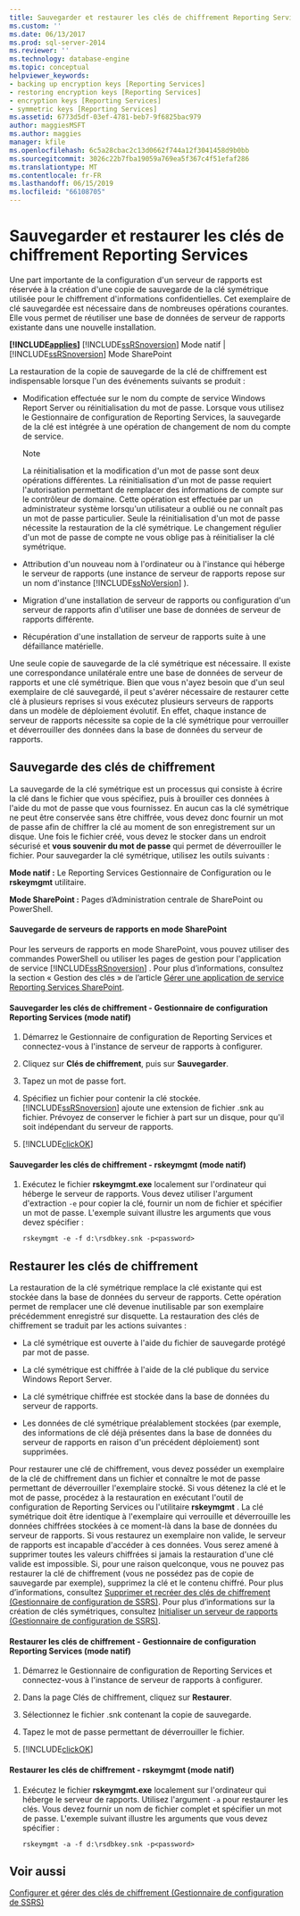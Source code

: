 ```yaml
---
title: Sauvegarder et restaurer les clés de chiffrement Reporting Services | Microsoft Docs
ms.custom: ''
ms.date: 06/13/2017
ms.prod: sql-server-2014
ms.reviewer: ''
ms.technology: database-engine
ms.topic: conceptual
helpviewer_keywords:
- backing up encryption keys [Reporting Services]
- restoring encryption keys [Reporting Services]
- encryption keys [Reporting Services]
- symmetric keys [Reporting Services]
ms.assetid: 6773d5df-03ef-4781-beb7-9f6825bac979
author: maggiesMSFT
ms.author: maggies
manager: kfile
ms.openlocfilehash: 6c5a28cbac2c13d0662f744a12f3041458d9b0bb
ms.sourcegitcommit: 3026c22b7fba19059a769ea5f367c4f51efaf286
ms.translationtype: MT
ms.contentlocale: fr-FR
ms.lasthandoff: 06/15/2019
ms.locfileid: "66108705"
---
```

# <a name="back-up-and-restore-reporting-services-encryption-keys"></a>Sauvegarder et restaurer les clés de chiffrement Reporting Services
  Une part importante de la configuration d'un serveur de rapports est réservée à la création d'une copie de sauvegarde de la clé symétrique utilisée pour le chiffrement d'informations confidentielles. Cet exemplaire de clé sauvegardée est nécessaire dans de nombreuses opérations courantes. Elle vous permet de réutiliser une base de données de serveur de rapports existante dans une nouvelle installation.  
  
 **[!INCLUDE[applies](../../includes/applies-md.md)]**  [!INCLUDE[ssRSnoversion](../../includes/ssrsnoversion-md.md)] Mode natif | [!INCLUDE[ssRSnoversion](../../includes/ssrsnoversion-md.md)] Mode SharePoint  
  
 La restauration de la copie de sauvegarde de la clé de chiffrement est indispensable lorsque l'un des événements suivants se produit :  
  
-   Modification effectuée sur le nom du compte de service Windows Report Server ou réinitialisation du mot de passe. Lorsque vous utilisez le Gestionnaire de configuration de Reporting Services, la sauvegarde de la clé est intégrée à une opération de changement de nom du compte de service.  
  
    > [!NOTE]  
    >  La réinitialisation et la modification d'un mot de passe sont deux opérations différentes. La réinitialisation d'un mot de passe requiert l'autorisation permettant de remplacer des informations de compte sur le contrôleur de domaine. Cette opération est effectuée par un administrateur système lorsqu'un utilisateur a oublié ou ne connaît pas un mot de passe particulier. Seule la réinitialisation d'un mot de passe nécessite la restauration de la clé symétrique. Le changement régulier d'un mot de passe de compte ne vous oblige pas à réinitialiser la clé symétrique.  
  
-   Attribution d'un nouveau nom à l'ordinateur ou à l'instance qui héberge le serveur de rapports (une instance de serveur de rapports repose sur un nom d'instance [!INCLUDE[ssNoVersion](../../includes/ssnoversion-md.md)] ).  
  
-   Migration d'une installation de serveur de rapports ou configuration d'un serveur de rapports afin d'utiliser une base de données de serveur de rapports différente.  
  
-   Récupération d'une installation de serveur de rapports suite à une défaillance matérielle.  
  
 Une seule copie de sauvegarde de la clé symétrique est nécessaire. Il existe une correspondance unilatérale entre une base de données de serveur de rapports et une clé symétrique. Bien que vous n'ayez besoin que d'un seul exemplaire de clé sauvegardé, il peut s'avérer nécessaire de restaurer cette clé à plusieurs reprises si vous exécutez plusieurs serveurs de rapports dans un modèle de déploiement évolutif. En effet, chaque instance de serveur de rapports nécessite sa copie de la clé symétrique pour verrouiller et déverrouiller des données dans la base de données du serveur de rapports.  
  
  
## <a name="backing-up-the-encryption-keys"></a>Sauvegarde des clés de chiffrement  
 La sauvegarde de la clé symétrique est un processus qui consiste à écrire la clé dans le fichier que vous spécifiez, puis à brouiller ces données à l'aide du mot de passe que vous fournissez. En aucun cas la clé symétrique ne peut être conservée sans être chiffrée, vous devez donc fournir un mot de passe afin de chiffrer la clé au moment de son enregistrement sur un disque. Une fois le fichier créé, vous devez le stocker dans un endroit sécurisé et **vous souvenir du mot de passe** qui permet de déverrouiller le fichier. Pour sauvegarder la clé symétrique, utilisez les outils suivants :  
  
 **Mode natif :** Le Reporting Services Gestionnaire de Configuration ou le **rskeymgmt** utilitaire.  
  
 **Mode SharePoint :** Pages d’Administration centrale de SharePoint ou PowerShell.  
  
####  <a name="bkmk_backup_sharepoint"></a> Sauvegarde de serveurs de rapports en mode SharePoint  
 Pour les serveurs de rapports en mode SharePoint, vous pouvez utiliser des commandes PowerShell ou utiliser les pages de gestion pour l'application de service [!INCLUDE[ssRSnoversion](../../includes/ssrsnoversion-md.md)] . Pour plus d’informations, consultez la section « Gestion des clés » de l’article [Gérer une application de service Reporting Services SharePoint](../manage-a-reporting-services-sharepoint-service-application.md).  
  
####  <a name="bkmk_backup_configuration_manager"></a> Sauvegarder les clés de chiffrement - Gestionnaire de configuration Reporting Services (mode natif)  
  
1.  Démarrez le Gestionnaire de configuration de Reporting Services et connectez-vous à l'instance de serveur de rapports à configurer.  
  
2.  Cliquez sur **Clés de chiffrement**, puis sur **Sauvegarder**.  
  
3.  Tapez un mot de passe fort.  
  
4.  Spécifiez un fichier pour contenir la clé stockée. [!INCLUDE[ssRSnoversion](../../includes/ssrsnoversion-md.md)] ajoute une extension de fichier .snk au fichier. Prévoyez de conserver le fichier à part sur un disque, pour qu'il soit indépendant du serveur de rapports.  
  
5.  [!INCLUDE[clickOK](../../includes/clickok-md.md)]  
  
####  <a name="bkmk_backup_rskeymgmt"></a> Sauvegarder les clés de chiffrement - rskeymgmt (mode natif)  
  
1.  Exécutez le fichier **rskeymgmt.exe** localement sur l'ordinateur qui héberge le serveur de rapports. Vous devez utiliser l'argument d'extraction `-e` pour copier la clé, fournir un nom de fichier et spécifier un mot de passe. L'exemple suivant illustre les arguments que vous devez spécifier :  
  
    ```  
    rskeymgmt -e -f d:\rsdbkey.snk -p<password>  
    ```  
  
## <a name="restore-encryption-keys"></a>Restaurer les clés de chiffrement  
 La restauration de la clé symétrique remplace la clé existante qui est stockée dans la base de données du serveur de rapports. Cette opération permet de remplacer une clé devenue inutilisable par son exemplaire précédemment enregistré sur disquette. La restauration des clés de chiffrement se traduit par les actions suivantes :  
  
-   La clé symétrique est ouverte à l'aide du fichier de sauvegarde protégé par mot de passe.  
  
-   La clé symétrique est chiffrée à l'aide de la clé publique du service Windows Report Server.  
  
-   La clé symétrique chiffrée est stockée dans la base de données du serveur de rapports.  
  
-   Les données de clé symétrique préalablement stockées (par exemple, des informations de clé déjà présentes dans la base de données du serveur de rapports en raison d'un précédent déploiement) sont supprimées.  
  
 Pour restaurer une clé de chiffrement, vous devez posséder un exemplaire de la clé de chiffrement dans un fichier et connaître le mot de passe permettant de déverrouiller l'exemplaire stocké. Si vous détenez la clé et le mot de passe, procédez à la restauration en exécutant l'outil de configuration de Reporting Services ou l'utilitaire **rskeymgmt** . La clé symétrique doit être identique à l'exemplaire qui verrouille et déverrouille les données chiffrées stockées à ce moment-là dans la base de données du serveur de rapports. Si vous restaurez un exemplaire non valide, le serveur de rapports est incapable d'accéder à ces données. Vous serez amené à supprimer toutes les valeurs chiffrées si jamais la restauration d'une clé valide est impossible. Si, pour une raison quelconque, vous ne pouvez pas restaurer la clé de chiffrement (vous ne possédez pas de copie de sauvegarde par exemple), supprimez la clé et le contenu chiffré. Pour plus d’informations, consultez [Supprimer et recréer des clés de chiffrement &#40;Gestionnaire de configuration de SSRS&#41;](ssrs-encryption-keys-delete-and-re-create-encryption-keys.md). Pour plus d’informations sur la création de clés symétriques, consultez [Initialiser un serveur de rapports &#40;Gestionnaire de configuration de SSRS&#41;](ssrs-encryption-keys-initialize-a-report-server.md).  
  
####  <a name="bkmk_restore_configuration_manager"></a> Restaurer les clés de chiffrement - Gestionnaire de configuration Reporting Services (mode natif)  
  
1.  Démarrez le Gestionnaire de configuration de Reporting Services et connectez-vous à l'instance de serveur de rapports à configurer.  
  
2.  Dans la page Clés de chiffrement, cliquez sur **Restaurer**.  
  
3.  Sélectionnez le fichier .snk contenant la copie de sauvegarde.  
  
4.  Tapez le mot de passe permettant de déverrouiller le fichier.  
  
5.  [!INCLUDE[clickOK](../../includes/clickok-md.md)]  
  
####  <a name="bkmk_restore_rskeymgmt"></a> Restaurer les clés de chiffrement - rskeymgmt (mode natif)  
  
1.  Exécutez le fichier **rskeymgmt.exe** localement sur l'ordinateur qui héberge le serveur de rapports. Utilisez l'argument `-a` pour restaurer les clés. Vous devez fournir un nom de fichier complet et spécifier un mot de passe. L'exemple suivant illustre les arguments que vous devez spécifier :  
  
    ```  
    rskeymgmt -a -f d:\rsdbkey.snk -p<password>  
    ```  
  
## <a name="see-also"></a>Voir aussi  
 [Configurer et gérer des clés de chiffrement &#40;Gestionnaire de configuration de SSRS&#41;](ssrs-encryption-keys-manage-encryption-keys.md)  
  
  
